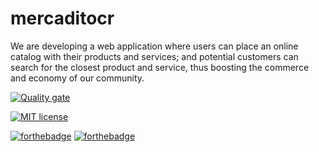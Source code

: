 # mercaditocr
   
We are developing a web application where users can place an online catalog with their products and services; and potential customers can search for the closest product and service, thus boosting the commerce and economy of our community.
 
[![Quality gate](https://sonarcloud.io/api/project_badges/quality_gate?project=MercaditoProjectcr_mercaditocr)](https://sonarcloud.io/dashboard?id=MercaditoProjectcr_mercaditocr)

[![MIT license](https://img.shields.io/badge/License-MIT-blue.svg)](https://lbesson.mit-license.org/)

[![forthebadge](https://forthebadge.com/images/badges/made-with-javascript.svg)](https://forthebadge.com)
[![forthebadge](https://forthebadge.com/images/badges/built-with-love.svg)](https://forthebadge.com)
